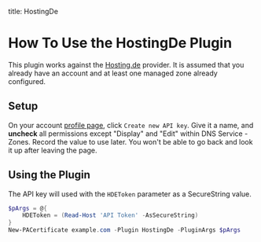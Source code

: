 title: HostingDe

# How To Use the HostingDe Plugin

This plugin works against the [Hosting.de](https://hosting.de/) provider. It is assumed that you already have an account and at least one managed zone already configured.

## Setup

On your account [profile page](https://secure.hosting.de/profile), click `Create new API key`. Give it a name, and **uncheck** all permissions except "Display" and "Edit" within DNS Service - Zones. Record the value to use later. You won't be able to go back and look it up after leaving the page.

## Using the Plugin

The API key will used with the `HDEToken` parameter as a SecureString value.

```powershell
$pArgs = @{
    HDEToken = (Read-Host 'API Token' -AsSecureString)
}
New-PACertificate example.com -Plugin HostingDe -PluginArgs $pArgs
```
